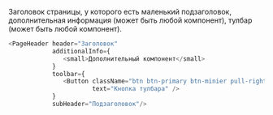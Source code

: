 Заголовок страницы, у которого есть маленький подзаголовок, дополнительная информация (может быть любой компонент), 
тулбар (может быть любой компонент).

```js
<PageHeader header="Заголовок"
            additionalInfo={ 
               <small>Дополнительный компонент</small> 
            }
            toolbar={ 
               <Button className="btn btn-primary btn-minier pull-right" 
                       text="Кнопка тулбара" />
            }
            subHeader="Подзаголовок"/>
```
